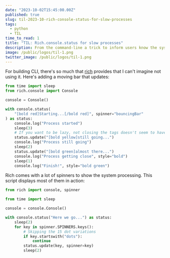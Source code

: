 ```yaml
---
date: "2023-10-02T15:45:00.00Z"
published: true
slug: til-2023-10-rich-console-status-for-slow-processes
tags:
  - python
  - TIL
time_to_read: 1
title: "TIL: Rich.console.status for slow processes"
description: From the command-line a trick to inform users know the system hasn't died and they should wait until it is done.
image: /public/logos/til-1.png
twitter_image: /public/logos/til-1.png
---
```


For building CLI, there's so much that [rich](https://pypi.org/project/rich/) provides that I can't imagine not using it. Here's adding a moving bar that updates:


```python 
from time import sleep
from rich.console import Console

console = Console()

with console.status(
    "[bold red]Starting...[/bold red]", spinner="bouncingBar"
) as status:
    console.log("Process started")
    sleep(3)
    # If you want to be lazy, not closing the tags doesn't seem to have side effects
    status.update("[bold yellow]still going...")
    console.log("Process still going")
    sleep(2)
    status.update("[bold green]almost there...")
    console.log("Process getting close", style="bold")
    sleep(1)
    console.log("Finish!", style="bold green")
```

Rich comes with a lot of spinners to show the system processing. This script displays most of them in action:

```python
from rich import console, spinner

from time import sleep

console = console.Console()

with console.status("Here we go...") as status:
    sleep(2)
    for key in spinner.SPINNERS.keys():
        # Skipping the 15 dot variations
        if key.startswith("dots"):
            continue
        status.update(key, spinner=key)
        sleep(2)
```